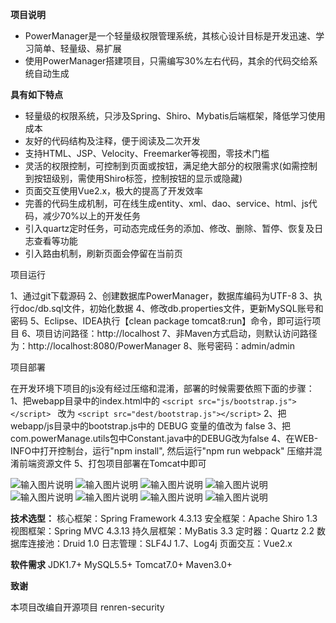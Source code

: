 **项目说明** 
- PowerManager是一个轻量级权限管理系统，其核心设计目标是开发迅速、学习简单、轻量级、易扩展
- 使用PowerManager搭建项目，只需编写30%左右代码，其余的代码交给系统自动生成


**具有如下特点** 
- 轻量级的权限系统，只涉及Spring、Shiro、Mybatis后端框架，降低学习使用成本
- 友好的代码结构及注释，便于阅读及二次开发
- 支持HTML、JSP、Velocity、Freemarker等视图，零技术门槛
- 灵活的权限控制，可控制到页面或按钮，满足绝大部分的权限需求(如需控制到按钮级别，需使用Shiro标签，控制按钮的显示或隐藏)
- 页面交互使用Vue2.x，极大的提高了开发效率
- 完善的代码生成机制，可在线生成entity、xml、dao、service、html、js代码，减少70%以上的开发任务
- 引入quartz定时任务，可动态完成任务的添加、修改、删除、暂停、恢复及日志查看等功能
- 引入路由机制，刷新页面会停留在当前页


项目运行

1、通过git下载源码
2、创建数据库PowerManager，数据库编码为UTF-8
3、执行doc/db.sql文件，初始化数据
4、修改db.properties文件，更新MySQL账号和密码
5、Eclipse、IDEA执行【clean package tomcat8:run】命令，即可运行项目
6、项目访问路径：http://localhost
7、非Maven方式启动，则默认访问路径为：http://localhost:8080/PowerManager
8、账号密码：admin/admin

项目部署

在开发环境下项目的js没有经过压缩和混淆，部署的时候需要依照下面的步骤：
1、把webapp目录中的index.html中的 `<script src="js/bootstrap.js"></script> ` 改为 ` <script src="dest/bootstrap.js"></script> `
2、把webapp/js目录中的bootstrap.js中的 DEBUG 变量的值改为 false
3、把com.powerManage.utils包中Constant.java中的DEBUG改为false
4、在WEB-INFO中打开控制台，运行"npm install", 然后运行"npm run webpack" 压缩并混淆前端资源文件
5、打包项目部署在Tomcat中即可

![输入图片说明](http://cdn.renren.io/img/3c744febfa944b26b3b9594ae73d4f80 "在这里输入图片标题")
![输入图片说明](http://cdn.renren.io/img/f3cc56b411c542d6aa4c01aaa8513995 "在这里输入图片标题")
![输入图片说明](http://cdn.renren.io/img/4319bad87a9f4cc5a1d19a70b4288dbb "在这里输入图片标题")
![输入图片说明](http://cdn.renren.io/img/12f1ff16350d44e2a03f3698a9d2e5ee "在这里输入图片标题")
![输入图片说明](http://cdn.renren.io/img/1181f88d52494b7296b53824dda47115 "在这里输入图片标题")
![输入图片说明](http://cdn.renren.io/img/ef65919f507d4e82900b323680789bf0 "在这里输入图片标题")
![输入图片说明](http://cdn.renren.io/img/087d9b845de3401589e606d43e68e4f2 "在这里输入图片标题")
![输入图片说明](http://cdn.renren.io/img/a3e55c6b2c2e4ab3aa05c3f3cf9fd96a "在这里输入图片标题")




 **技术选型：** 
核心框架：Spring Framework 4.3.13
安全框架：Apache Shiro 1.3
视图框架：Spring MVC 4.3.13
持久层框架：MyBatis 3.3
定时器：Quartz 2.2
数据库连接池：Druid 1.0
日志管理：SLF4J 1.7、Log4j
页面交互：Vue2.x


 **软件需求** 
JDK1.7+
MySQL5.5+
Tomcat7.0+
Maven3.0+

 **致谢** 
 
本项目改编自开源项目 renren-security
